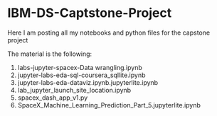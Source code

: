 # IBM-DS-Captstone-Project
Here I am posting all my notebooks and python files for the capstone project

The material is the following:

1. labs-jupyter-spacex-Data wrangling.ipynb
2. jupyter-labs-eda-sql-coursera_sqllite.ipynb
3. jupyter-labs-eda-dataviz.ipynb.jupyterlite.ipynb
4. lab_jupyter_launch_site_location.ipynb
5. spacex_dash_app_v1.py
6. SpaceX_Machine_Learning_Prediction_Part_5.jupyterlite.ipynb

